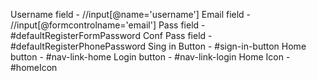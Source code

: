 Username field - //input[@name='username']
Email field - //input[@formcontrolname='email']
Pass field - #defaultRegisterFormPassword
Conf Pass field - #defaultRegisterPhonePassword
Sing in Button - #sign-in-button
Home button - #nav-link-home
Login button - #nav-link-login
Home Icon - #homeIcon
